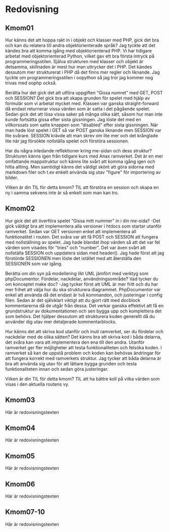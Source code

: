 ---
---
Redovisning
=========================



Kmom01
-------------------------
Hur känns det att hoppa rakt in i objekt och klasser med PHP, gick det bra och kan du relatera till andra objektorienterade språk?
Jag tyckte att det kändes bra att komma igång med objektorienterad PHP.
Vi har tidigare arbetat med objektorienterad Python, vilket gav ett bra första intryck på programmeringsstilen.
Själva strukturen med klasser och objekt är detsamma, skillnaden är mest hur man uttrycker det i PHP.
Det kändes dessutom mer strukturerat i PHP då det finns mer regler och liknande.
Jag tyckte om programmeringsstilen i oopython så jag tror jag kommer nog trivas med oophp också.

Berätta hur det gick det att utföra uppgiften “Gissa numret” med GET, POST och SESSION?
Det gick bra att skapa grunden för spelet med hjälp av formulär som vi arbetat mycket med.
Klassen var ganska straight-forward då endast returnerar vissa värden som är satta i det pågående spelet.
Sedan gick det att lösa vissa saker på många olika sätt, såsom hur man inte kunde fortsätta gissa efter sista gissningen.
Jag löste det med en villkorssats som satte knappen som "disabled" efter sista gissningen.
När man hade löst spelet i GET så var POST ganska liknande men SESSION var lite svårare.
SESSION krävde att man skrev om lite mer och det krånglade lite när jag försökte nollställa spelet och förstöra sessionen.

Har du några inledande reflektioner kring me-sidan och dess struktur?
Strukturen känns igen från tidigare kurs med Anax ramverket.
Det är en mer omfattande mappstruktur och känns lite svårt att komma igång igen och hitta allting.
Men samtidigt känns det väldigt skönt att göra sidorna med markdown filer och t.ex enkelt använda sig utav "figure" för importering av bilder.

Vilken är din TIL för detta kmom?
TIL att förstöra en session och skapa en ny i samma sekvens inte är så enkelt som man kan tro.



Kmom02
-------------------------

Hur gick det att överföra spelet “Gissa mitt nummer” in i din me-sida?
-Det gick väldigt bra att implementera alla versioner i htdocs som startar utanför ramverket.
Sedan var GET versionen enkel att implementera all funktionalitet i routen.
Det svåra var att få POST och SESSION att fungera med nollställning av spelet.
Jag hade blandat ihop värden så att det var fel värden som visades för "tries" och "number".
Det var även svårt att nollställa SESSION och uppdatera sidan med header().
Jag hade först att jag förstörde SESSIONEN men löste det istället med att återställa den SESSIONEN som var igång.

Berätta om din syn på modellering likt UML jämfört med verktyg som phpDocumentor. Fördelar, nackdelar, användningsområde? Vad tycker du om konceptet make doc?
-Jag tycker först att UML är mer fritt och du har mer frihet att välja hur du ska strukturera diagrammet.
PhpDocumentor var enkel att använda då det endast är två kommandon, och justeringar i config filen.
Sedan är det självklart viktigt att du gjort rätt med docblock kommentarerna då de utgår från dessa.
Det verkar ganska effektivt att få en grundstruktur av dokumentationen och sen bygga upp och komplettera det som behövs.
Det hjälper dessutom att strukturera koden generellt då du använder dig utav mer detaljerade kommentarblocks.  

Hur känns det att skriva kod utanför och inuti ramverket, ser du fördelar och nackdelar med de olika sätten?
Det känns bra att skriva kod i båda delarna, det svåra kan vara att implementera den ena till den andra.
Utanför ramverket ger fler möjligheter att testa funktionaliteten och felsöka koden.
I ramverket så kan de uppstå problem och koden kan behövas ändringar för att fungera korrekt med ramverkets struktur.
Jag tycker att båda delarna är bra att använda sig utav för att lättare bygga grunden och testa funktionaliteten innan
och sedan göra justeringar.

Vilken är din TIL för detta kmom?
TIL att ha bättre koll på vilka värden som visas i den aktuella routens vy.


Kmom03
-------------------------

Här är redovisningstexten



Kmom04
-------------------------

Här är redovisningstexten



Kmom05
-------------------------

Här är redovisningstexten



Kmom06
-------------------------

Här är redovisningstexten



Kmom07-10
-------------------------

Här är redovisningstexten
